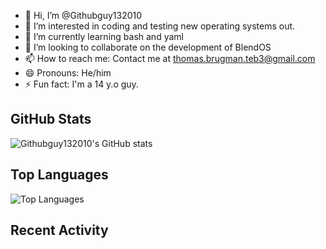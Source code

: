 - 👋 Hi, I’m @Githubguy132010
- 👀 I’m interested in coding and testing new operating systems out.
- 🌱 I’m currently learning bash and yaml
- 💞️ I’m looking to collaborate on the development of BlendOS
- 📫 How to reach me: Contact me at thomas.brugman.teb3@gmail.com
- 😄 Pronouns: He/him
- ⚡ Fun fact: I'm a 14 y.o guy.

## GitHub Stats
![Githubguy132010's GitHub stats](https://github-readme-stats.vercel.app/api?username=Githubguy132010&show_icons=true&theme=radical)

## Top Languages
![Top Languages](https://github-readme-stats.vercel.app/api/top-langs/?username=Githubguy132010&layout=compact&theme=radical)

## Recent Activity
<!--START_SECTION:activity-->
<!--END_SECTION:activity-->

<!---
Githubguy132010/Githubguy132010 is a ✨ special ✨ repository because its `README.md` (this file) appears on your GitHub profile.
You can click the Preview link to take a look at your changes.
--->
